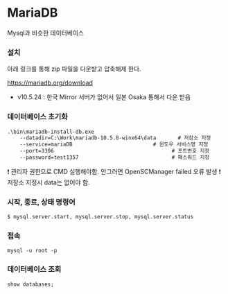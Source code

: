 # MariaDB
Mysql과 비슷한 데이터베이스

### 설치
아래 링크를 통해 zip 파일을 다운받고 압축해제 한다.

https://mariadb.org/download
- v10.5.24 : 한국 Mirror 서버가 없어서 일본 Osaka 통해서 다운 받음

### 데이터베이스 초기화
```cmd
.\bin\mariadb-install-db.exe
    --datadir=C:\Work\mariadb-10.5.8-winx64\data       # 저장소 지정
    --service=mariaDB                          # 윈도우 서비스명 지정
    --port=3306                                      # 포트번호 지정
    --password=test1357                              # 패스워드 지정
```
❗ 관리자 권한으로 CMD 실행해야함. 안그러면 OpenSCManager failed 오류 발생
❗ 저장소 지정시 data는 없어야 함.

### 시작, 종료, 상태 명령어
```sh
$ mysql.server.start, mysql.server.stop, mysql.server.status
```

### 접속
```
mysql -u root -p
```

### 데이터베이스 조회
```
show databases;
```